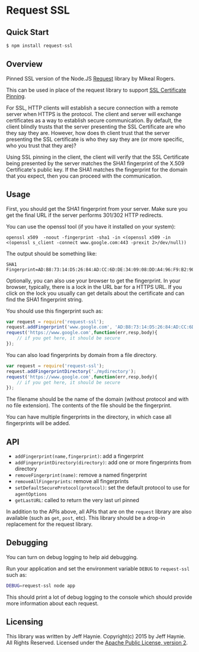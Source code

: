 # Request SSL

## Quick Start

```javascript
$ npm install request-ssl
```

## Overview 

Pinned SSL version of the Node.JS [Request](https://github.com/request/request) library by Mikeal Rogers.

This can be used in place of the request library to support [SSL Certificate Pinning](https://www.owasp.org/index.php/Certificate_and_Public_Key_Pinning).

For SSL, HTTP clients will establish a secure connection with a remote server when HTTPS is the protocol.  The client and server will exchange certificates as a way to establish secure communication.  By default, the client blindly trusts that the server presenting the SSL Certificate are who they say they are.  However, how does th client trust that the server presenting the SSL certificate is who they say they are (or more specific, who you trust that they are)?

Using SSL pinning in the client, the client will verify that the SSL Certificate being presented by the server matches the SHA1 fingerprint of the X.509 Certificate's public key.  If the SHA1 matches the fingerprint for the domain that you expect, then you can proceed with the communication.

## Usage

First, you should get the SHA1 fingerprint from your server.  Make sure you get the final URL if the server performs 301/302 HTTP redirects.

You can use the openssl tool (if you have it installed on your system):

```
openssl x509  -noout -fingerprint -sha1 -in <(openssl x509 -in <(openssl s_client -connect www.google.com:443 -prexit 2>/dev/null))
```

The output should be something like:

```
SHA1 Fingerprint=AD:B8:73:14:D5:26:84:AD:CC:6D:DE:34:09:08:DD:A4:96:F9:B2:90
```

Optionally, you can also use your browser to get the fingerprint.  In your browser, typically, there is a lock in the URL bar for a HTTPS URL. If you click on the lock you usually can get details about the certificate and can find the SHA1 fingerprint string.

You should use this fingerprint such as:

```javascript
var request = require('request-ssl');
request.addFingerprint('www.google.com', 'AD:B8:73:14:D5:26:84:AD:CC:6D:DE:34:09:08:DD:A4:96:F9:B2:90');
request('https://www.google.com',function(err,resp,body){
    // if you get here, it should be secure
});
```

You can also load fingerprints by domain from a file directory.

```javascript
var request = require('request-ssl');
request.addFingerprintDirectory('./mydirectory');
request('https://www.google.com',function(err,resp,body){
    // if you get here, it should be secure
});
```

The filename should be the name of the domain (without protocol and with no file extension).  The contents of the file should be the fingerprint.

You can have multiple fingerprints in the directory, in which case all fingerprints will be added.

## API

- `addFingerprint(name,fingerprint)`: add a fingerprint
- `addFingerprintDirectory(directory)`: add one or more fingerprints from directory
- `removeFingerprint(name)`: remove a named fingerprint
- `removeAllFingerprints`: remove all fingerprints
- `setDefaultSecureProtocol(protocol)`: set the default protocol to use for `agentOptions`
- `getLastURL`: called to return the very last url pinned

In addition to the APIs above, all APIs that are on the `request` library are also available (such as `get`, `post`, etc).  This library should be a drop-in replacement for the request library.

## Debugging

You can turn on debug logging to help aid debugging.

Run your application and set the environment variable `DEBUG` to `request-ssl` such as:

```bash
DEBUG=request-ssl node app
```

This should print a lot of debug logging to the console which should provide more information about each request.

## Licensing

This library was written by Jeff Haynie.  Copyright(c) 2015 by Jeff Haynie. All Rights Reserved.
Licensed under the [Apache Public License, version 2](http://www.apache.org/licenses/LICENSE-2.0).

